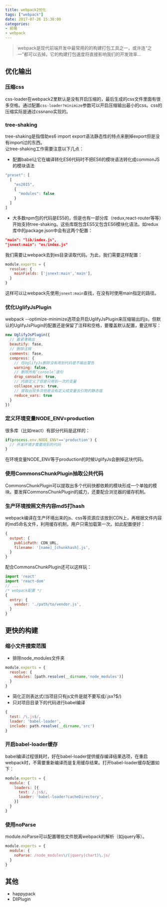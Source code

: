 ```yaml
---
title: webpack2优化
tags: ["webpack"]
date: 2017-07-26 15:38:00
categories:
- 前端
- webpack
---
```

> webpack是现代前端开发中最常用的的构建打包工具之一，或许连“之一”都可以去掉。它的构建打包速度将直接影响我们的开发效率...  

<!-- more -->
## 优化输出
### 压缩css
css-loader在webpack2里默认是没有开启压缩的，最后生成的css文件里面有很多空格。通过配置`css-loader?minimize`参数可以开启压缩输出最小的css。css的压缩实际是通过cssnano实现的。  
### tree-shaking
tree-shaking是指借助es6 import export语法静态性的特点来删掉export但是没有import过的东西。  
让tree-shaking工作需要注意以下几点：
- 配置babel让它在编译转化ES6代码时不把ES6的模块语法转化成commonJS的模块语法
```js
"preset": [
  [
    "es2015",
    {
      "modules": false
    }
  ]
]
```
- 大多数npm包的代码是ES5的，但是也有一部分库（redux,react-router等等）开始支持tree-shaking。这些库既包含ES5又包含ES6模块化语法。如redux库中的package.json中会有这两个配置：
```json
"main": "lib/index.js",
"jsnext:main": "es/index.js"
```
我们需要让webpack去到es目录读取代码。为此，我们需要这样配置：
```js
module.exports = {
  resolve: {
    mainFields: ['jsnext:main','main'],
  }
}
```
这样可以让webpack先使用`jsnext:main`查找，在没有时使用main指定的路径。
### 优化UglifyJsPlugin
webpack --optimize-minimize选项会开启UglifyJsPlugin来压缩输出的js，但默认的UglifyJsPlugin的配置还是保留了注释和空格，要覆盖默认配置，要这样写：
```js
new UglifyJsPlugin({
  // 最紧凑输出
  beautify: fase,
  // 删除注释
  comments: fase,
  compress: {
    // 在UglifyJs删除没有用到代码是不输出警告
    warning: false,
    // 删除所有‘console’语句
    drop_console: true,
    // 内嵌定义了但是只用到一次的变量
    collapse_vars: true,
    // 提取出现多次但是没有定义成变量去引用的静态值
    reduce_vars: true
  }
})
```
### 定义环境变量NODE_ENV=production
很多库（比如react）有部分代码是这样的：
```js
if(process.env.NODE_ENV!=='production') {
  // 开发环境才需要用到的代码
}
```
在环境变量NODE_ENV等于production的时候UglifyJs会删掉这块代码。  
### 使用CommonsChunkPlugin抽取公共代码
CommonsChunkPlugin可以提取出多个代码快都依赖的模块形成一个单独的模块。要发挥CommonsChunkPlugin的威力，还要配合浏览器的缓存机制。  
### 生产环境按照文件内容md5打hash
webpack编译在生产环境出来的js、css等资源应该放到CDN上，再根据文件内容的md5命名文件，利用缓存机制，用户只需加载第一次。如此配置便好：
```js
{
  output: {
    publicPath: CDN_URL,
    filename: '[name]_[chunkhash].js',
  }
}
```
配合CommonsChunkPlugin还可以这样玩：
```js
import 'react'
import 'react-dom'
// ...
/* webpack配置 */
{
  entry: {
    vendor: './path/to/vendor.js',
  }
}
```

## 更快的构建
### 缩小文件搜索范围
- 排除node_modules文件夹
```js
module.exports = {
  resolve: {
    modules: [path.resolve(__dirname,'node_modules')]
  }
}
```
- 简化正则表达式(当项目只有js文件是就不要写成/\.jsx?$/)
- 只对项目目录下的代码进行babel编译
```js
{
  test: /\.js$/,
  loader: 'babel-loader',
  include: path.resolve(__dirname,'src')
}
```
### 开启babel-loader缓存
babel编译过程很耗时，好在babel-loader提供缓存编译结果选项，在重启webpack时，不需要重新编译而是复用缓存结果。打开babel-loader缓存配置如下：
```js
module.exports = {
  module: {
    loaders: [{
      test: /.js$/,
      loader: 'babel-loader?cacheDirectory',
    }]
  }
}
```
### 使用noParse
module.noParse可以配置哪些文件脱离webpack的解析（如jquery等）。  
```js
module.exports = {
  module: {
    noParse: /node_modules\/(jquery|chart)\.js/
  }
}
```

## 其他
- happypack
- DllPlugin  
